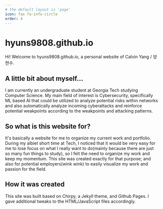 ```yaml
---
# the default layout is 'page'
icon: fas fa-info-circle
order: 4
---
```


>
# hyuns9808.github.io

Hi! Welcome to hyuns9808.github.io, a personal website of Calvin Yang / 양현수.

## A little bit about myself...

I am currently an undergraduate student at Georgia Tech studying Computer Science. My main field of interest is Cybersecurity, specifically ML based AI that could be utilized to analyze potential risks within networks and also automatically analyze incoming cyberattacks and reinforce potential weakpoints according to the weakpoints and attacking patterns.

## So what is this website for?

It's basically a website for me to organize my current work and portfolio. During my albiet short time at Tech, I noticed that it would be very easy for me to lose focus on what I really want to do(mainly because there are just so many fun things to study), so I felt the need to organize my work and keep my momentum. This site was created exactly for that purpose; and also for potential employers(wink wink) to easily visualize my work and passion for the field.

## How it was created

This site was built based on Chirpy, a Jekyll theme, and Github Pages. I gave additional tweaks to the HTML/JavaScript files accordingly.